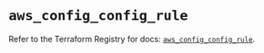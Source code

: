 # `aws_config_config_rule`

Refer to the Terraform Registry for docs: [`aws_config_config_rule`](https://registry.terraform.io/providers/hashicorp/aws/5.47.0/docs/resources/config_config_rule).
